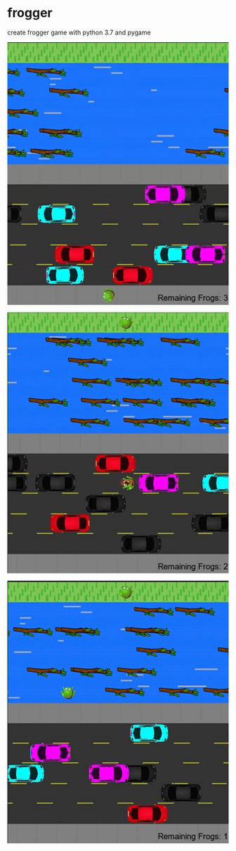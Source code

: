# frogger
create frogger game with python 3.7 and pygame

![alt text](https://github.com/HosseinSadeghi-dev/frogger/blob/main/assets/images/demo/1.png?raw=true)

![alt text](https://github.com/HosseinSadeghi-dev/frogger/blob/main/assets/images/demo/2.png?raw=true)

![alt text](https://github.com/HosseinSadeghi-dev/frogger/blob/main/assets/images/demo/3.png?raw=true)
